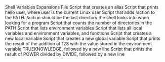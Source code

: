 Shell Variables Expansions File
Script that creates an alias
Script that prints hello user, where user is the current Linux user
Script that adds /action to the PATH. /action should be the last directory the shell looks into when looking for a program
Script that counts the number of directories in the PATH
Script that lists environment variables
Script that lists all local variables and environment variables, and functions
Script that creates a new local variable
Script that creates a new global variable
Script that prints the result of the addition of 128 with the value stored in the environment variable TRUEKNOWLEDGE, followed by a new line
Script that prints the result of POWER divided by DIVIDE, followed by a new line
